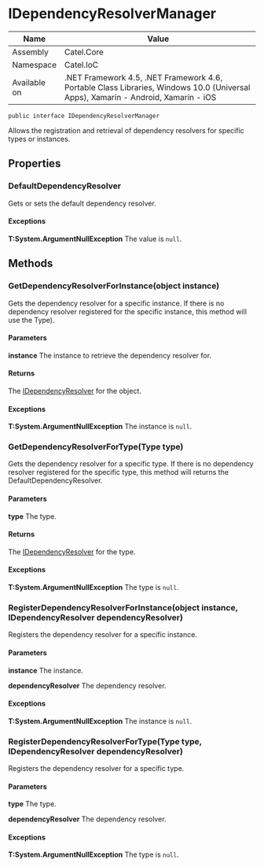 

# IDependencyResolverManager

Name|Value
---|---
Assembly|Catel.Core
Namespace|Catel.IoC
Available on|.NET Framework 4.5, .NET Framework 4.6, Portable Class Libraries, Windows 10.0 (Universal Apps), Xamarin - Android, Xamarin - iOS

```
public interface IDependencyResolverManager
```

Allows the registration and retrieval of dependency resolvers for specific types or instances.



## Properties

### DefaultDependencyResolver

Gets or sets the default dependency resolver.

#### Exceptions

**T:System.ArgumentNullException**
The value is ```null```.



## Methods

### GetDependencyResolverForInstance(object instance)

Gets the dependency resolver for a specific instance. If there is no dependency resolver registered for
    the specific instance, this method will use the Type).

#### Parameters

**instance**
The instance to retrieve the dependency resolver for.

#### Returns

The [IDependencyResolver](#) for the object.

#### Exceptions

**T:System.ArgumentNullException**
The instance is ```null```.



### GetDependencyResolverForType(Type type)

Gets the dependency resolver for a specific type. If there is no dependency resolver registered for
    the specific type, this method will returns the DefaultDependencyResolver.

#### Parameters

**type**
The type.

#### Returns

The [IDependencyResolver](#) for the type.

#### Exceptions

**T:System.ArgumentNullException**
The type is ```null```.



### RegisterDependencyResolverForInstance(object instance, IDependencyResolver dependencyResolver)

Registers the dependency resolver for a specific instance.

#### Parameters

**instance**
The instance.

**dependencyResolver**
The dependency resolver.

#### Exceptions

**T:System.ArgumentNullException**
The instance is ```null```.



### RegisterDependencyResolverForType(Type type, IDependencyResolver dependencyResolver)

Registers the dependency resolver for a specific type.

#### Parameters

**type**
The type.

**dependencyResolver**
The dependency resolver.

#### Exceptions

**T:System.ArgumentNullException**
The type is ```null```.



